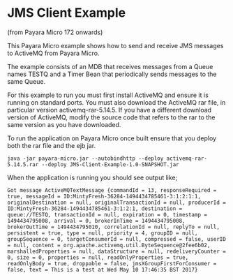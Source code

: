 # JMS Client Example
(from Payara Micro 172 onwards)

This Payara Micro example shows how to send and receive JMS messages to ActiveMQ from Payara Micro.

The example consists of an MDB that receives messages from a Queue names TESTQ and a Timer Bean that
periodically sends messages to the same Queue.

For this example to run you must first install ActiveMQ and ensure it is running on standard ports.
You must also download the ActiveMQ rar file, in particular version activemq-rar-5.14.5. If you have a different download
version of ActiveMQ, modify the source code that refers to the rar to the same version as you have downloaded.

To run the application on Payara Micro once built ensure that you deploy both the rar file and the ejb jar.

```shell
java -jar payara-micro.jar --autobindhttp --deploy activemq-rar-5.14.5.rar --deploy JMS-Client-Example-1.0-SNAPSHOT.jar
```

When the application is running you should see output like;

```shell
Got message ActiveMQTextMessage {commandId = 13, responseRequired = true, messageId = ID:MintyFresh-36284-1494434785461-3:1:2:1:1, originalDestination = null, originalTransactionId = null, producerId = ID:MintyFresh-36284-1494434785461-3:1:2:1, destination = queue://TESTQ, transactionId = null, expiration = 0, timestamp = 1494434795008, arrival = 0, brokerInTime = 1494434795008, brokerOutTime = 1494434795010, correlationId = null, replyTo = null, persistent = true, type = null, priority = 4, groupID = null, groupSequence = 0, targetConsumerId = null, compressed = false, userID = null, content = org.apache.activemq.util.ByteSequence@2fee6b02, marshalledProperties = null, dataStructure = null, redeliveryCounter = 0, size = 0, properties = null, readOnlyProperties = true, readOnlyBody = true, droppable = false, jmsXGroupFirstForConsumer = false, text = This is a test at Wed May 10 17:46:35 BST 2017}
```